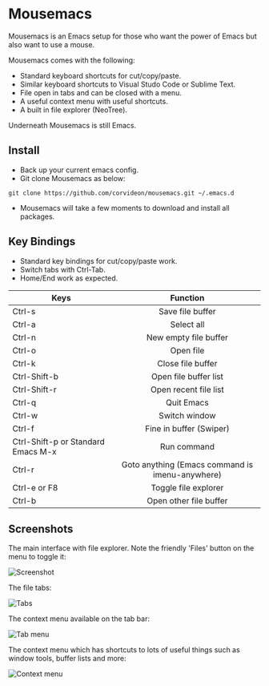 # Mousemacs

Mousemacs is an Emacs setup for those who want the power of Emacs but also want to use a mouse.

Mousemacs comes with the following:
- Standard keyboard shortcuts for cut/copy/paste.
- Similar keyboard shortcuts to Visual Studo Code or Sublime Text.
- File open in tabs and can be closed with a menu.
- A useful context menu with useful shortcuts.
- A built in file explorer (NeoTree).

Underneath Mousemacs is still Emacs.

## Install

- Back up your current emacs config.
- Git clone Mousemacs as below:

```git clone https://github.com/corvideon/mousemacs.git ~/.emacs.d```

- Mousemacs will take a few moments to download and install all packages.


## Key Bindings

- Standard key bindings for cut/copy/paste work.
- Switch tabs with Ctrl-Tab.
- Home/End work as expected.

| Keys   |      Function    |
|----------|:-------------:|
| Ctrl-s |  Save file buffer |
| Ctrl-a |    Select all   |
| Ctrl-n | New empty file buffer |
| Ctrl-o | Open file |
| Ctrl-k | Close file buffer |
| Ctrl-Shift-b | Open file buffer list |
| Ctrl-Shift-r | Open recent file list |
| Ctrl-q | Quit Emacs |
| Ctrl-w | Switch window |
| Ctrl-f | Fine in buffer (Swiper) |
| Ctrl-Shift-p or Standard Emacs M-x | Run command |
| Ctrl-r | Goto anything (Emacs command is imenu-anywhere)|
| Ctrl-e or F8 | Toggle file explorer|
| Ctrl-b | Open other file buffer |




## Screenshots

The main interface with file explorer. Note the friendly 'Files' button on the menu to toggle it:

![Screenshot](/images/screenshot.png)

The file tabs:

![Tabs](/images/tabs.png)

The context menu available on the tab bar:

![Tab menu](/images/tab_menu.png)

The context menu which has shortcuts to lots of useful things such as window tools, buffer lists and more:

![Context menu](/images/context_menu.png)
